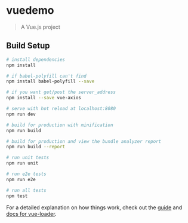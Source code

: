 # vuedemo

> A Vue.js project

## Build Setup

``` bash
# install dependencies
npm install

# if babel-polyfill can't find
npm install babel-polyfill --save

# if you want get/post the server_address
npm install --save vue-axios

# serve with hot reload at localhost:8080
npm run dev

# build for production with minification
npm run build

# build for production and view the bundle analyzer report
npm run build --report

# run unit tests
npm run unit

# run e2e tests
npm run e2e

# run all tests
npm test
```

For a detailed explanation on how things work, check out the [guide](http://vuejs-templates.github.io/webpack/) and [docs for vue-loader](http://vuejs.github.io/vue-loader).
